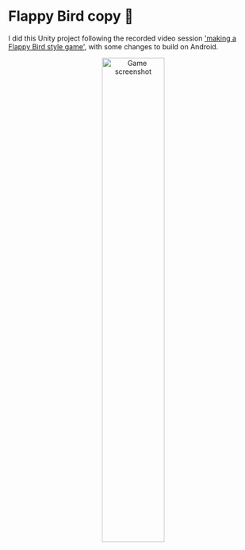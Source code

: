 # Flappy Bird copy :baby_chick:



I did this Unity project following the recorded video session ['making a Flappy Bird style game'](https://learn.unity.com/tutorial/live-session-making-a-flappy-bird-style-game), with some changes to build on Android.



<div align="center">
    <img src="../media/print.jpg?raw=true" alt="Game screenshot" width="50%" height="50%">
</div>